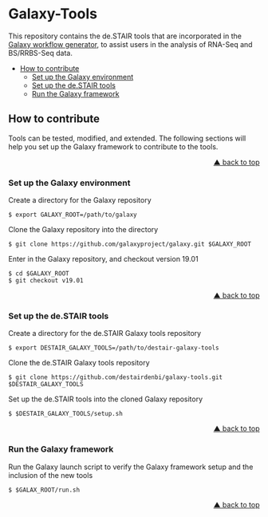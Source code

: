 <div id="top"></div>

# Galaxy-Tools

This repository contains the de.STAIR tools that are incorporated in the
[Galaxy workflow generator](https://github.com/destairdenbi/galaxy-workflow-generator),
to assist users in the analysis of RNA-Seq and BS/RRBS-Seq data.

- [How to contribute](#how-to-contribute)
  - [Set up the Galaxy environment](#set-up-the-galaxy-environment)
  - [Set up the de.STAIR tools](#set-up-the-destair-tools)
  - [Run the Galaxy framework](#run-the-galaxy-framework)


## How to contribute

Tools can be tested, modified, and extended. The following sections will help
you set up the Galaxy framework to contribute to the tools.
<p align="right"><a href="#top">&#x25B2; back to top</a></p>


### Set up the Galaxy environment

Create a directory for the Galaxy repository
```
$ export GALAXY_ROOT=/path/to/galaxy
```

Clone the Galaxy repository into the directory
```
$ git clone https://github.com/galaxyproject/galaxy.git $GALAXY_ROOT
```

Enter in the Galaxy repository, and checkout version 19.01
```
$ cd $GALAXY_ROOT
$ git checkout v19.01
```
<p align="right"><a href="#top">&#x25B2; back to top</a></p>


### Set up the de.STAIR tools

Create a directory for the de.STAIR Galaxy tools repository
```
$ export DESTAIR_GALAXY_TOOLS=/path/to/destair-galaxy-tools
```

Clone the de.STAIR Galaxy tools repository
```
$ git clone https://github.com/destairdenbi/galaxy-tools.git $DESTAIR_GALAXY_TOOLS
```

Set up the de.STAIR tools into the cloned Galaxy repository
```
$ $DESTAIR_GALAXY_TOOLS/setup.sh
```
<p align="right"><a href="#top">&#x25B2; back to top</a></p>


### Run the Galaxy framework

Run the Galaxy launch script to verify the Galaxy framework setup and the inclusion of the new tools
```
$ $GALAX_ROOT/run.sh
```
<p align="right"><a href="#top">&#x25B2; back to top</a></p>

